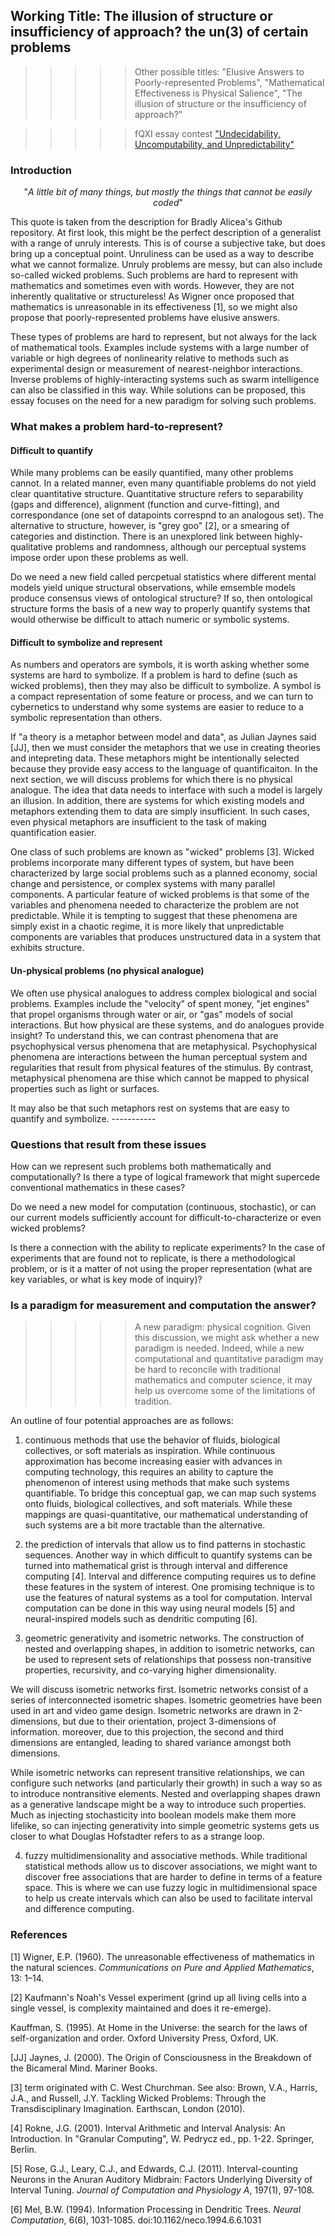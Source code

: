 ## Working Title: The illusion of structure or insufficiency of approach? the un(3) of certain problems 

>>>>> Other possible titles: "Elusive Answers to Poorly-represented Problems", "Mathematical Effectiveness is Physical Salience", "The illusion of structure or the insufficiency of approach?"

>>>>> fQXI essay contest ["Undecidability, Uncomputability, and Unpredictability"](https://fqxi.org/community/essay/rules) 
     
### Introduction  
<p align="center">
          "<i>A little bit of many things, but mostly the things that cannot be easily coded</i>" 
</p>
     
This quote is taken from the description for Bradly Alicea's Github repository. At first look, this might be the perfect description of a generalist with a range of unruly interests. This is of course a subjective take, but does bring up a conceptual point. Unruliness can be used as a way to describe what we cannot formalize. Unruly problems are messy, but can also include so-called wicked problems. Such problems are hard to represent with mathematics and sometimes even with words. However, they are not inherently qualitative or structureless! As Wigner once proposed that mathematics is unreasonable in its effectiveness [1], so we might also propose that poorly-represented problems have elusive answers.  

These types of problems are hard to represent, but not always for the lack of mathematical tools. Examples include systems with a large number of variable or high degrees of nonlinearity relative to methods such as experimental design or measurement of nearest-neighbor interactions. Inverse problems of highly-interacting systems such as swarm intelligence can also be classified in this way. While solutions can be proposed, this essay focuses on the need for a new paradigm for solving such problems.  

### What makes a problem hard-to-represent?

#### Difficult to quantify
While many problems can be easily quantified, many other problems cannot. In a related manner, even many quantifiable problems do not yield clear quantitative structure. Quantitative structure refers to separability (gaps and difference), alignment (function and curve-fitting), and correspondance (one set of datapoints correspnd to an analogous set). The alternative to structure, however, is "grey goo" [2], or a smearing of categories and distinction. There is an unexplored link between highly-qualitative problems and randomness, although our perceptual systems impose order upon these problems as well.  

Do we need a new field called percpetual statistics where different mental models yield unique structural observations, while emsemble models produce consensus views of ontological structure? If so, then ontological structure forms the basis of a new way to properly quantify systems that would otherwise be difficult to attach numeric or symbolic systems.  

#### Difficult to symbolize and represent
As numbers and operators are symbols, it is worth asking whether some systems are hard to symbolize. If a problem is hard to define (such as wicked problems), then they may also be difficult to symbolize. A symbol is a compact representation of some feature or process, and we can turn to cybernetics to understand why some systems are easier to reduce to a symbolic representation than others.  

If "a theory is a metaphor between model and data", as Julian Jaynes said [JJ], then we must consider the metaphors that we use in creating theories and intepreting data. These metaphors might be intentionally selected because they provide easy access to the language of quantificaiton. In the next section, we will discuss problems for which there is no physical analogue. The idea that data needs to interface with such a model is largely an illusion. In addition, there are systems for which existing models and metaphors extending them to data are simply insufficient. In such cases, even physical metaphors are insufficient to the task of making quantification easier.  

One class of such problems are known as "wicked" problems [3]. Wicked problems incorporate many different types of system, but have been characterized by large social problems such as a planned economy, social change and persistence, or complex systems with many parallel components. A particular feature of wicked problems is that some of the variables and phenomena needed to characterize the problem are not predictable. While it is tempting to suggest that these phenomena are simply exist in a chaotic regime, it is more likely that unpredictable components are variables that produces unstructured data in a system that exhibits structure.  

#### Un-physical problems (no physical analogue)  
We often use physical analogues to address complex biological and social problems. Examples include the "velocity" of spent money, "jet engines" that propel organisms through water or air, or "gas" models of social interactions. But how physical are these systems, and do analogues provide insight? To understand this, we can contrast phenomena that are psychophysical versus phenomena that are metaphysical. Psychophysical phenomena are interactions between the human perceptual system and regularities that result from physical features of the stimulus. By contrast, metaphysical phenomena are thise which cannot be mapped to physical properties such as light or surfaces.  

It may also be that such metaphors rest on systems that are easy to quantify and symbolize.  -----------

### Questions that result from these issues  

How can we represent such problems both mathematically and computationally? Is there a type of logical framework that might supercede conventional mathematics in these cases?

Do we need a new model for computation (continuous, stochastic), or can our current models sufficiently account for difficult-to-characterize or even wicked problems?  

Is there a connection with the ability to replicate experiments? In the case of experiments that are found not to replicate, is there a methodological problem, or is it a matter of not using the proper representation (what are key variables, or what is key mode of inquiry)? 

### Is a paradigm for measurement and computation the answer? 
>>>>> A new paradigm: physical cognition. Given this discussion, we might ask whether a new paradigm is needed. Indeed, while a new computational and quantitative paradigm may be hard to reconcile with traditional mathematics and computer science, it may help us overcome some of the limitations of tradition.

An outline of four potential approaches are as follows:

1) continuous methods that use the behavior of fluids, biological collectives, or soft materials as inspiration.
While continuous approximation has become increasing easier with advances in computing technology, this requires an ability to capture the phenomenon of interest using methods that make such systems quantifiable. To bridge this conceptual gap, we can map such systems onto fluids, biological collectives, and soft materials. While these mappings are quasi-quantitative, our mathematical understanding of such systems are a bit more tractable than the alternative.  


2) the prediction of intervals that allow us to find patterns in stochastic sequences.
Another way in which difficult to quantify systems can be turned into mathematical grist is through interval and difference computing [4]. Interval and difference computing requires us to define these features in the system of interest. One promising technique is to use the features of natural systems as a tool for computation. Interval computation can be done in this way using neural models [5] and neural-inspired models such as dendritic computing [6].  


3) geometric generativity and isometric networks.
The construction of nested and overlapping shapes, in addition to isometric networks, can be used to represent sets of relationships that possess non-transitive properties, recursivity, and co-varying higher dimensionality.  
     
We will discuss isometric networks first. Isometric networks consist of a series of interconnected isometric shapes. Isometric geometries have been used in art and video game design. Isometric networks are drawn in 2-dimensions, but due to their orientation, project 3-dimensions of information. moreover, due to this projection, the second and third dimensions are entangled, leading to shared variance amongst both dimensions.  

While isometric networks can represent transitive relationships, we can configure such networks (and particularly their growth) in such a way so as to introduce nontransitive elements. Nested and overlapping shapes drawn as a generative landscape might be a way to introduce such properties. Much as injecting stochasticity into boolean models make them more lifelike, so can injecting generativity into simple geometric systems gets us closer to what Douglas Hofstadter refers to as a strange loop.  
     

4) fuzzy multidimensionality and associative methods.
While traditional statistical methods allow us to discover associations, we might want to discover free associations that are harder to define in terms of a feature space. This is where we can use fuzzy logic in multidimensional space to help us create intervals which can also be used to facilitate interval and difference computing.  

### References
[1] Wigner, E.P. (1960). The unreasonable effectiveness of mathematics in the natural sciences. _Communications on Pure and Applied Mathematics_, 13: 1–14. 

[2] Kaufmann's Noah's Vessel experiment (grind up all living cells into a single vessel, is complexity maintained and does it re-emerge). 

Kauffman, S. (1995). At Home in the Universe: the search for the laws of self-organization and order. Oxford University Press, Oxford, UK.

[JJ] Jaynes, J. (2000). The Origin of Consciousness in the Breakdown of the Bicameral Mind. Mariner Books.

[3] term originated with C. West Churchman. See also: Brown, V.A., Harris, J.A., and Russell, J.Y.   Tackling Wicked Problems: Through the Transdisciplinary Imagination. Earthscan, London (2010).

[4] Rokne, J.G. (2001). Interval Arithmetic and Interval Analysis: An Introduction. In "Granular Computing", W. Pedrycz ed., pp. 1-22. Springer, Berlin. 

[5] Rose, G.J., Leary, C.J., and Edwards, C.J. (2011). Interval-counting Neurons in the Anuran Auditory Midbrain: Factors Underlying Diversity of Interval Tuning. _Journal of Computation and Physiology A_, 197(1), 97-108.

[6] Mel, B.W. (1994). Information Processing in Dendritic Trees. _Neural Computation_, 6(6), 1031-1085. doi:10.1162/neco.1994.6.6.1031

